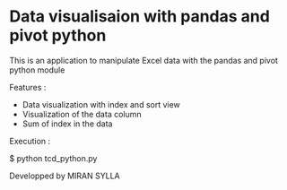 # Data visualisaion with pandas and pivot python

This is an application to manipulate Excel data with the pandas and pivot python module

Features : 
- Data visualization with index and sort view
- Visualization of the data column
- Sum of index in the data

Execution :

$ python tcd_python.py


Developped by MIRAN SYLLA


